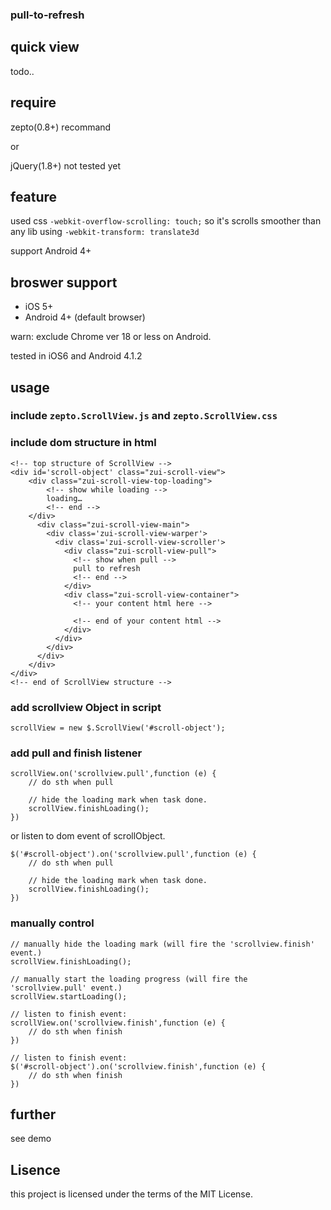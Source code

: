 ### pull-to-refresh

## quick view

todo..

## require

zepto(0.8+) recommand

or

jQuery(1.8+) not tested yet

## feature

used css `-webkit-overflow-scrolling: touch;` so it's scrolls smoother than any lib using `-webkit-transform: translate3d`

support Android 4+

## broswer support

- iOS 5+
- Android 4+ (default browser)

warn: exclude Chrome ver 18 or less on Android.

tested in iOS6 and Android 4.1.2

## usage

### include `zepto.ScrollView.js` and `zepto.ScrollView.css`

### include dom structure in html
    
    <!-- top structure of ScrollView -->
    <div id='scroll-object' class="zui-scroll-view">
        <div class="zui-scroll-view-top-loading">
            <!-- show while loading -->
            loading…
            <!-- end -->
        </div>
          <div class="zui-scroll-view-main">
            <div class='zui-scroll-view-warper'>
              <div class='zui-scroll-view-scroller'>
                <div class="zui-scroll-view-pull">
                  <!-- show when pull -->
                  pull to refresh
                  <!-- end -->
                </div>
                <div class="zui-scroll-view-container">
                  <!-- your content html here -->

                  <!-- end of your content html -->
                </div>
              </div>
            </div>
          </div>
        </div>
    </div>
    <!-- end of ScrollView structure -->

### add scrollview Object in script

    scrollView = new $.ScrollView('#scroll-object');

### add pull and finish listener
    
    scrollView.on('scrollview.pull',function (e) {
        // do sth when pull

        // hide the loading mark when task done.
        scrollView.finishLoading();
    })

or listen to dom event of scrollObject.

    $('#scroll-object').on('scrollview.pull',function (e) {
        // do sth when pull

        // hide the loading mark when task done.
        scrollView.finishLoading();
    })

### manually control

    // manually hide the loading mark (will fire the 'scrollview.finish' event.)
    scrollView.finishLoading();

    // manually start the loading progress (will fire the 'scrollview.pull' event.)
    scrollView.startLoading();

    // listen to finish event:
    scrollView.on('scrollview.finish',function (e) {
        // do sth when finish
    })

    // listen to finish event:
    $('#scroll-object').on('scrollview.finish',function (e) {
        // do sth when finish
    })

## further

see demo

## Lisence

this project is licensed under the terms of the MIT License.
